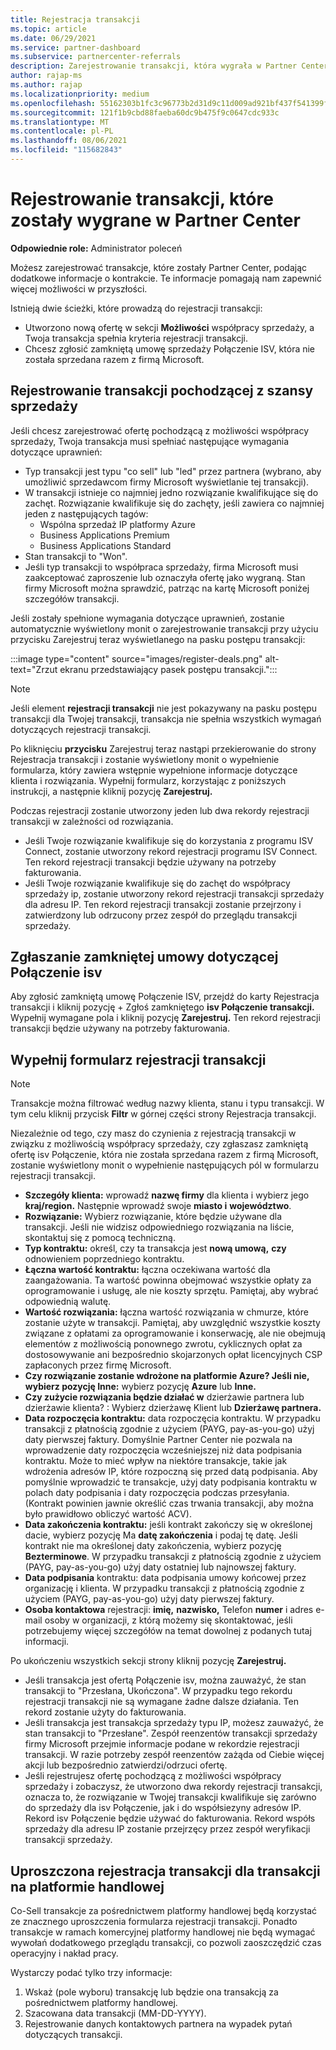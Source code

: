 ```yaml
---
title: Rejestracja transakcji
ms.topic: article
ms.date: 06/29/2021
ms.service: partner-dashboard
ms.subservice: partnercenter-referrals
description: Zarejestrowanie transakcji, która wygrała w Partner Center, ułatwia firmie Microsoft zapewnienie większej liczby możliwości w przyszłości.
author: rajap-ms
ms.author: rajap
ms.localizationpriority: medium
ms.openlocfilehash: 55162303b1fc3c96773b2d31d9c11d009ad921bf437f541399f1156676a6fa0b
ms.sourcegitcommit: 121f1b9cbd88faeba60dc9b475f9c0647cdc933c
ms.translationtype: MT
ms.contentlocale: pl-PL
ms.lasthandoff: 08/06/2021
ms.locfileid: "115682843"
---
```

# <a name="register-deals-youve-won-in-partner-center"></a>Rejestrowanie transakcji, które zostały wygrane w Partner Center

**Odpowiednie role:** Administrator poleceń

Możesz zarejestrować transakcje, które zostały Partner Center, podając dodatkowe informacje o kontrakcie. Te informacje pomagają nam zapewnić więcej możliwości w przyszłości.

Istnieją dwie ścieżki, które prowadzą do rejestracji transakcji:

- Utworzono nową ofertę w sekcji **Możliwości** współpracy sprzedaży, a Twoja transakcja spełnia kryteria rejestracji transakcji.
- Chcesz zgłosić zamkniętą umowę sprzedaży Połączenie ISV, która nie została sprzedana razem z firmą Microsoft.

## <a name="register-a-deal-originating-from-a-co-sell-opportunity"></a>Rejestrowanie transakcji pochodzącej z szansy sprzedaży

Jeśli chcesz zarejestrować ofertę pochodzącą z możliwości współpracy sprzedaży, Twoja transakcja musi spełniać następujące wymagania dotyczące uprawnień:

- Typ transakcji jest typu "co sell" lub "led" przez partnera (wybrano, aby umożliwić sprzedawcom firmy Microsoft wyświetlanie tej transakcji).
- W transakcji istnieje co najmniej jedno rozwiązanie kwalifikujące się do zachęt. Rozwiązanie kwalifikuje się do zachęty, jeśli zawiera co najmniej jeden z następujących tagów:
  - Wspólna sprzedaż IP platformy Azure
  - Business Applications Premium
  - Business Applications Standard
- Stan transakcji to "Won".
- Jeśli typ transakcji to współpraca sprzedaży, firma Microsoft musi zaakceptować zaproszenie lub oznaczyła ofertę jako wygraną. Stan firmy Microsoft można sprawdzić, patrząc na kartę Microsoft poniżej szczegółów transakcji.

Jeśli zostały spełnione wymagania dotyczące uprawnień, zostanie automatycznie wyświetlony monit o  zarejestrowanie transakcji przy użyciu przycisku Zarejestruj teraz wyświetlanego na pasku postępu transakcji:

:::image type="content" source="images/register-deals.png" alt-text="Zrzut ekranu przedstawiający pasek postępu transakcji.":::

> [!NOTE]
> Jeśli element **rejestracji transakcji** nie jest pokazywany na pasku postępu transakcji dla Twojej transakcji, transakcja nie spełnia wszystkich wymagań dotyczących rejestracji transakcji.

Po kliknięciu **przycisku** Zarejestruj teraz nastąpi przekierowanie do strony Rejestracja transakcji i zostanie wyświetlony monit o wypełnienie formularza, który zawiera wstępnie wypełnione informacje dotyczące klienta i rozwiązania. Wypełnij formularz, korzystając z poniższych instrukcji, a następnie kliknij pozycję **Zarejestruj.**

Podczas rejestracji zostanie utworzony jeden lub dwa rekordy rejestracji transakcji w zależności od rozwiązania.

- Jeśli Twoje rozwiązanie kwalifikuje się do korzystania z programu ISV Connect, zostanie utworzony rekord rejestracji programu ISV Connect. Ten rekord rejestracji transakcji będzie używany na potrzeby fakturowania.
- Jeśli Twoje rozwiązanie kwalifikuje się do zachęt do współpracy sprzedaży ip, zostanie utworzony rekord rejestracji transakcji sprzedaży dla adresu IP. Ten rekord rejestracji transakcji zostanie przejrzony i zatwierdzony lub odrzucony przez zespół do przeglądu transakcji sprzedaży.

## <a name="report-a-closed-isv-connect-deal"></a>Zgłaszanie zamkniętej umowy dotyczącej Połączenie isv

Aby zgłosić zamkniętą umowę Połączenie ISV, przejdź do karty Rejestracja transakcji i kliknij pozycję + Zgłoś zamkniętego  **isv Połączenie transakcji.** Wypełnij wymagane pola i kliknij pozycję **Zarejestruj.** Ten rekord rejestracji transakcji będzie używany na potrzeby fakturowania.

## <a name="fill-out-the-deal-registration-form"></a>Wypełnij formularz rejestracji transakcji

> [!NOTE]
> Transakcje można filtrować według nazwy klienta, stanu i typu transakcji. W tym celu kliknij przycisk **Filtr** w górnej części strony Rejestracja transakcji.

Niezależnie od tego, czy masz do czynienia z rejestracją transakcji w związku z możliwością współpracy sprzedaży, czy zgłaszasz zamkniętą ofertę isv Połączenie, która nie została sprzedana razem z firmą Microsoft, zostanie wyświetlony monit o wypełnienie następujących pól w formularzu rejestracji transakcji.

- **Szczegóły klienta:** wprowadź **nazwę firmy** dla klienta i wybierz jego **kraj/region.** Następnie wprowadź swoje **miasto i** **województwo**.
- **Rozwiązanie:** Wybierz rozwiązanie, które będzie używane dla transakcji. Jeśli nie widzisz odpowiedniego rozwiązania na liście, skontaktuj się z pomocą techniczną.
- **Typ kontraktu:** określ, czy ta transakcja jest **nową umową,** **czy** odnowieniem poprzedniego kontraktu.
- **Łączna wartość kontraktu:** łączna oczekiwana wartość dla zaangażowania. Ta wartość powinna obejmować wszystkie opłaty za oprogramowanie i usługę, ale nie koszty sprzętu. Pamiętaj, aby wybrać odpowiednią walutę.
- **Wartość rozwiązania:** łączna wartość rozwiązania w chmurze, które zostanie użyte w transakcji. Pamiętaj, aby uwzględnić wszystkie koszty związane z opłatami za oprogramowanie i konserwację, ale nie obejmują elementów z możliwością ponownego zwrotu, cyklicznych opłat za dostosowywanie ani bezpośrednio skojarzonych opłat licencyjnych CSP zapłaconych przez firmę Microsoft.
- **Czy rozwiązanie zostanie wdrożone na platformie Azure? Jeśli nie, wybierz pozycję Inne:** wybierz pozycję **Azure** lub **Inne.**
- **Czy zużycie rozwiązania będzie działać w** dzierżawie partnera lub dzierżawie klienta? : Wybierz dzierżawę Klient lub  **Dzierżawę partnera.**
- **Data rozpoczęcia kontraktu:** data rozpoczęcia kontraktu. W przypadku transakcji z płatnością zgodnie z użyciem (PAYG, pay-as-you-go) użyj daty pierwszej faktury. Domyślnie Partner Center nie pozwala na wprowadzenie daty rozpoczęcia wcześniejszej niż data podpisania kontraktu. Może to mieć wpływ na niektóre transakcje, takie jak wdrożenia adresów IP, które rozpoczną się przed datą podpisania. Aby pomyślnie wprowadzić te transakcje, użyj  daty podpisania kontraktu w polach daty podpisania i daty rozpoczęcia podczas przesyłania. (Kontrakt powinien jawnie określić czas trwania transakcji, aby można było prawidłowo obliczyć wartość ACV).
- **Data zakończenia kontraktu:** jeśli kontrakt zakończy się w określonej dacie, wybierz pozycję Ma **datę zakończenia** i podaj tę datę. Jeśli kontrakt nie ma określonej daty zakończenia, wybierz pozycję **Bezterminowe**. W przypadku transakcji z płatnością zgodnie z użyciem (PAYG, pay-as-you-go) użyj daty ostatniej lub najnowszej faktury.
- **Data podpisania** kontraktu: data podpisania umowy końcowej przez organizację i klienta. W przypadku transakcji z płatnością zgodnie z użyciem (PAYG, pay-as-you-go) użyj daty pierwszej faktury.
- **Osoba kontaktowa** rejestracji: **imię,** **nazwisko,** Telefon  **numer** i adres e-mail osoby w organizacji, z którą możemy się skontaktować, jeśli potrzebujemy więcej szczegółów na temat dowolnej z podanych tutaj informacji.

Po ukończeniu wszystkich sekcji strony kliknij pozycję **Zarejestruj.**

- Jeśli transakcja jest ofertą Połączenie isv, można zauważyć, że stan transakcji to "Przesłana, Ukończona". W przypadku tego rekordu rejestracji transakcji nie są wymagane żadne dalsze działania. Ten rekord zostanie użyty do fakturowania.
- Jeśli transakcja jest transakcja sprzedaży typu IP, możesz zauważyć, że stan transakcji to "Przesłane". Zespół reenzentów transakcji sprzedaży firmy Microsoft przejmie informacje podane w rekordzie rejestracji transakcji. W razie potrzeby zespół reenzentów zażąda od Ciebie więcej akcji lub bezpośrednio zatwierdzi/odrzuci ofertę.
- Jeśli rejestrujesz ofertę pochodzącą z możliwości współpracy sprzedaży i zobaczysz, że utworzono dwa rekordy rejestracji transakcji, oznacza to, że rozwiązanie w Twojej transakcji kwalifikuje się zarówno do sprzedaży dla isv Połączenie, jak i do współsiezyny adresów IP. Rekord isv Połączenie będzie używać do fakturowania. Rekord współs sprzedaży dla adresu IP zostanie przejrzęcy przez zespół weryfikacji transakcji sprzedaży.

## <a name="simplified-deal-registration-for-commercial-marketplace-transactions"></a>Uproszczona rejestracja transakcji dla transakcji na platformie handlowej

Co-Sell transakcje za pośrednictwem [](/azure/marketplace/) platformy handlowej będą korzystać ze znacznego uproszczenia formularza rejestracji transakcji.  Ponadto transakcje w ramach komercyjnej platformy handlowej nie będą wymagać wywołań dodatkowego przeglądu transakcji, co pozwoli zaoszczędzić czas operacyjny i nakład pracy.

Wystarczy podać tylko trzy informacje:

1. Wskaż (pole wyboru) transakcję lub będzie ona transakcją za pośrednictwem platformy handlowej.
2. Szacowana data transakcji (MM-DD-YYYY).
3. Rejestrowanie danych kontaktowych partnera na wypadek pytań dotyczących transakcji.
